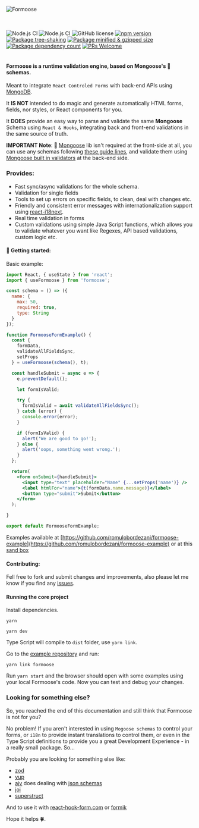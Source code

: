![Formoose](https://raw.githubusercontent.com/romulobordezani/formoose/main/src/assets/Formoose-logo.svg)

<br /><br />
![Node.js CI](https://github.com/romulobordezani/formoose/workflows/Node.js%20CI/badge.svg)
![Node.js CI](https://github.com/romulobordezani/formoose/workflows/Node.js%20CI/badge.svg?event=issues)
![GitHub license](https://img.shields.io/badge/license-MIT-blue.svg)
[![npm version](https://img.shields.io/npm/v/formoose.svg?style=flat)](https://www.npmjs.com/package/formoose)
[![Package tree-shaking](https://badgen.net/bundlephobia/tree-shaking/formoose)](https://bundlephobia.com/package/formoose)
[![Package minified & gzipped size](https://badgen.net/bundlephobia/minzip/formoose)](https://bundlephobia.com/package/formoose)
[![Package dependency count](https://badgen.net/bundlephobia/dependency-count/formoose)](https://bundlephobia.com/package/formoose)
[![PRs Welcome](https://img.shields.io/badge/PRs-welcome-brightgreen.svg)](https://github.com/romulobordezani/formoose/blob/main/CONTRIBUTING.md)
<br /><br />
#### Formoose is a runtime **validation engine**, based on Mongoose's 🐻 schemas.

Meant to integrate `React Controled Forms` with back-end APIs using [MongoDB](https://www.mongodb.com/).

It **IS NOT** intended to do magic and generate automatically HTML forms, fields, nor styles, or React components for you.

It **DOES** provide an easy way to parse and validate the same **Mongoose** Schema using `React & Hooks`, integrating back and front-end validations in the same source of truth.

**IMPORTANT Note**: 🐻 [Mongoose](https://mongoosejs.com/) lib isn't required at the front-side at all, you can use any schemas following [these guide lines](https://mongoosejs.com/docs/guide.html), and validate them using [Mongoose built in validators](https://mongoosejs.com/docs/validation.html#built-in-validators) at the back-end side. 



 ### Provides:
* Fast sync/async validations for the whole schema.
* Validation for single fields
* Tools to set up errors on specific fields, to clean, deal with changes etc.
* Friendly and consistent error messages with internationalization support using [react-i18next](https://www.npmjs.com/package/react-i18next). 
* Real time validation in forms 
* Custom validations using simple Java Script functions, which allows you to validate whatever you want like Regexes, API based validations, custom logic etc.


#### 🚀 Getting started:

Basic example:

```jsx
import React, { useState } from 'react';
import { useFormoose } from 'formoose';

const schema = () => ({
  name: {
    max: 50,
    required: true,
    type: String
  }
});

function FormooseFormExample() {
  const {
    formData,
    validateAllFieldsSync,
    setProps
  } = useFormoose(schema(), t);

  const handleSubmit = async e => {
    e.preventDefault();

    let formIsValid;

    try {
      formIsValid = await validateAllFieldsSync();
    } catch (error) {
      console.error(error);
    }

    if (formIsValid) {
      alert('We are good to go!');
    } else {
      alert('oops, something went wrong.');
    }
  };

  return(
    <form onSubmit={handleSubmit}>
      <input type="text" placeholder="Name" {...setProps('name')} />
      <label htmlFor="name">{t(formData.name.message)}</label>
      <button type="submit">Submit</button>
    </form>
  );

}

export default FormooseFormExample;
```

Examples available at [https://github.com/romulobordezani/formoose-example](https://github.com/romulobordezani/formoose-example) or at this [sand box](https://codesandbox.io/s/formoose-typescript-qchwm4?file=/src/components/FormooseForm/FormooseForm.tsx)

#### Contributing:
Fell free to fork and submit changes and improvements, also please let me know if you find any [issues](https://github.com/romulobordezani/formoose/issues).
 

#### Running the core project

Install dependencies.
```shell
yarn
```


```shell
yarn dev
```

Type Script will compile to `dist` folder, use `yarn link`.

Go to the [example repository](https://github.com/romulobordezani/formoose-examples) and run:

```shell
yarn link formoose
```
Run `yarn start` and the browser should open with some examples using your local Formoose's code. Now you can test and debug your changes.

### Looking for something else? 

So, you reached the end of this documentation and still think that Formoose is not for you?

No problem! If you aren't interested in using `Mogoose schemas` to control your forms, or `i18n` to provide instant translations to control them, or even in the Type Script definitions to provide you a great Development Experience - in a really small package. So...

Probably you are looking for something else like:

* [zod](https://github.com/colinhacks/zod) 
* [yup](https://github.com/jquense/yup)  
* [ajv](https://ajv.js.org/) does dealing with [json schemas](http://json-schema.org/)
* [joi](https://github.com/hapijs/joi)
* [superstruct](https://github.com/ianstormtaylor/superstruct)

And to use it with [react-hook-form.com](https://react-hook-form.com/) or [formik](https://formik.org/) 

Hope it helps 🍀.
